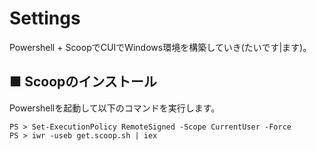 # Settings
Powershell + ScoopでCUIでWindows環境を構築していき(たいです|ます)。
## ■ Scoopのインストール
Powershellを起動して以下のコマンドを実行します。
```
PS > Set-ExecutionPolicy RemoteSigned -Scope CurrentUser -Force
PS > iwr -useb get.scoop.sh | iex
```
